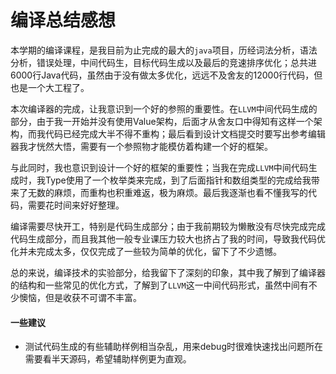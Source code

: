 # 编译总结感想

本学期的编译课程，是我目前为止完成的最大的`java`项目，历经词法分析，语法分析，错误处理，中间代码生，目标代码生成以及最后的竞速排序优化；总共进6000行Java代码，虽然由于没有做太多优化，远远不及舍友的12000行代码，但也是一个大工程了。

本次编译器的完成，让我意识到一个好的参照的重要性。在`LLVM`中间代码生成的部分，由于我一开始并没有使用Value架构，后面才从舍友口中得知有这样一个架构，而我代码已经完成大半不得不重构；最后看到设计文档提交时要写出参考编辑器我才恍然大悟，需要有一个参照物才能模仿着构建一个好的框架。

与此同时，我也意识到设计一个好的框架的重要性；当我在完成`LLVM`中间代码生成时，我Type使用了一个枚举类来完成，到了后面指针和数组类型的完成给我带来了无数的麻烦，而重构也积重难返，极为麻烦。最后我逐渐也看不懂我写的代码，需要花时间来好好整理。

编译需要尽快开工，特别是代码生成部分；由于我前期较为懒散没有尽快完成完成代码生成部分，而且我其他一般专业课压力较大也挤占了我的时间，导致我代码优化并未完成太多，仅仅完成了一些较为简单的优化，留下了不少遗憾。

总的来说，编译技术的实验部分，给我留下了深刻的印象，其中我了解到了编译器的结构和一些常见的优化方式，了解到了`LLVM`这一中间代码形式，虽然中间有不少懊恼，但是收获不可谓不丰富。

#### 一些建议

- 测试代码生成的有些辅助样例相当杂乱，用来debug时很难快速找出问题所在需要看半天源码，希望辅助样例更为直观。

